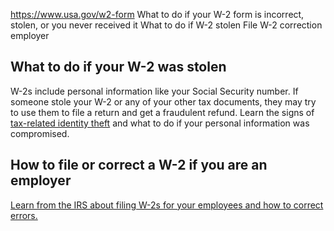 

https://www.usa.gov/w2-form
What to do if your W-2 form is incorrect, stolen, or you never received it
What to do if W-2 stolen
File W-2 correction employer

**What to do if your W-2 was stolen**
-------------------------------------

W-2s include personal information like your Social Security number. If someone stole your W-2 or any of your other tax documents, they may try to use them to file a return and get a fraudulent refund. Learn the signs of
[tax-related identity theft](https://www.irs.gov/newsroom/taxpayer-guide-to-identity-theft)
and what to do if your personal information was compromised.

**How to file or correct a W-2 if you are an employer**
-------------------------------------------------------

[Learn from the IRS about filing W-2s for your employees and how to correct errors.](https://www.irs.gov/taxtopics/tc752)
